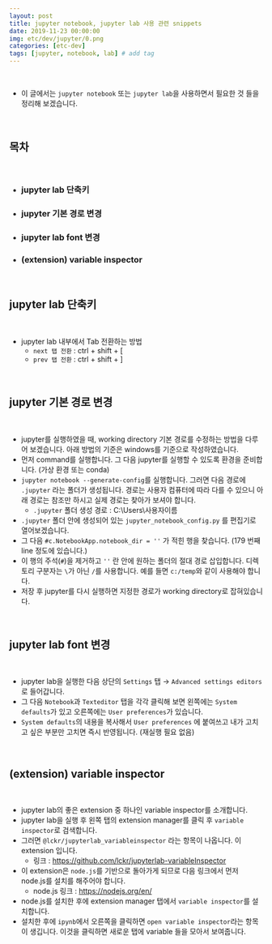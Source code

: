 ```yaml
---
layout: post
title: jupyter notebook, jupyter lab 사용 관련 snippets
date: 2019-11-23 00:00:00
img: etc/dev/jupyter/0.png
categories: [etc-dev] 
tags: [jupyter, notebook, lab] # add tag
---
```


<br>

- 이 글에서는 `jupyter notebook` 또는 `jupyter lab`을 사용하면서 필요한 것 들을 정리해 보겠습니다.

<br>

## **목차**

<br>

- ### jupyter lab 단축키
- ### jupyter 기본 경로 변경
- ### jupyter lab font 변경
- ### (extension) variable inspector 

<br>

## **jupyter lab 단축키**

<br>

- jupyter lab 내부에서 Tab 전환하는 방법
    - `next 탭 전환` : ctrl + shift + [
    - `prev 탭 전환` : ctrl + shift + ]

<br>


## **jupyter 기본 경로 변경**

<br>

- jupyter를 실행하였을 때, working directory 기본 경로를 수정하는 방법을 다루어 보겠습니다. 아래 방법의 기준은 windows를 기준으로 작성하였습니다.
- 먼저 command를 실행합니다. 그 다음 jupyter를 실행할 수 있도록 환경을 준비합니다. (가상 환경 또는 conda)
- `jupyter notebook --generate-config`를 실행합니다. 그러면 다음 경로에 `.jupyter` 라는 폴더가 생성됩니다. 경로는 사용자 컴퓨터에 따라 다를 수 있으니 아래 경로는 참조만 하시고 실제 경로는 찾아가 보셔야 합니다.
    - `.jupyter` 폴더 생성 경로 : C:\Users\사용자이름
- `.jupyter` 폴더 안에 생성되어 있는 `jupyter_notebook_config.py` 를 편집기로 열어보겠습니다.
- 그 다음 `#c.NotebookApp.notebook_dir = ''` 가 적힌 행을 찾습니다. (179 번째 line 정도에 있습니다.)
- 이 행의 주석(`#`)을 제거하고 `''` 란 안에 원하는 폴더의 절대 경로 삽입합니다. 디렉토리 구분자는 `\`가 아닌 `/`를 사용합니다. 예를 들면 `c:/temp`와 같이 사용해야 합니다.
- 저장 후 jupyter를 다시 실행하면 지정한 경로가 working directory로 잡혀있습니다.

<br>

## **jupyter lab font 변경**

<br>

- jupyter lab을 실행한 다음 상단의 `Settings` 탭 → `Advanced settings editors`로 들어갑니다.
- 그 다음 `Notebook`과 `Texteditor` 탭을 각각 클릭해 보면 왼쪽에는 `System defaults`가 있고 오른쪽에는 `User preferences`가 있습니다.
- `System defaults`의 내용을 복사해서 `User preferences` 에 붙여쓰고 내가 고치고 싶은 부분만 고치면 즉시 반영됩니다. (재실행 필요 없음)

<br>

## **(extension) variable inspector**

<br>

- jupyter lab의 좋은 extension 중 하나인 variable inspector를 소개합니다.
- jupyter lab을 실행 후 왼쪽 탭의 extension manager를 클릭 후 `variable inspector`로 검색합니다.
- 그러면 `@lckr/jupyterlab_variableinspector` 라는 항목이 나옵니다. 이 extension 입니다.
    - 링크 : https://github.com/lckr/jupyterlab-variableInspector
- 이 extension은 `node.js`를 기반으로 돌아가게 되므로 다음 링크에서 먼저 node.js를 설치를 해주어야 합니다.
    - node.js 링크 : https://nodejs.org/en/
- node.js를 설치한 후에 extension manager 탭에서 `variable inspector`를 설치합니다.
- 설치한 후에 `ipynb`에서 오른쪽을 클릭하면 `open variable inspector`라는 항목이 생깁니다. 이것을 클릭하면 새로운 탭에 variable 들을 모아서 보여줍니다.

<br>

